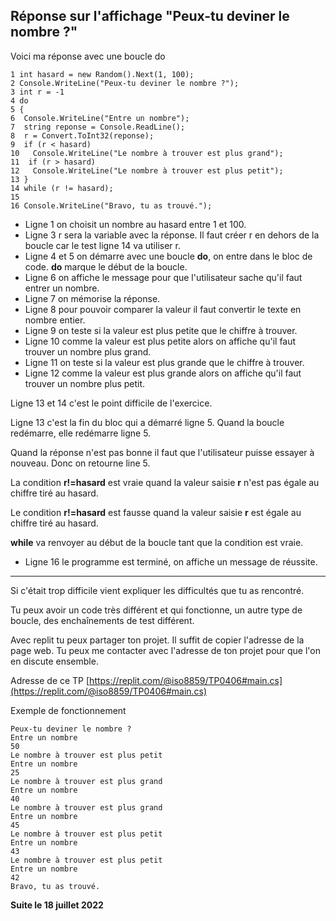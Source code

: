 ## Réponse sur l'affichage "Peux-tu deviner le nombre ?"

Voici ma réponse avec une boucle do

```
1 int hasard = new Random().Next(1, 100);
2 Console.WriteLine("Peux-tu deviner le nombre ?");
3 int r = -1
4 do
5 {
6  Console.WriteLine("Entre un nombre");
7  string reponse = Console.ReadLine();
8  r = Convert.ToInt32(reponse);
9  if (r < hasard)
10   Console.WriteLine("Le nombre à trouver est plus grand");
11  if (r > hasard)
12   Console.WriteLine("Le nombre à trouver est plus petit");
13 }
14 while (r != hasard);
15
16 Console.WriteLine("Bravo, tu as trouvé.");
```

- Ligne 1 on choisit un nombre au hasard entre 1 et 100.
- Ligne 3 r sera la variable avec la réponse. Il faut créer r en dehors de la boucle car le test ligne 14 va utiliser r.
- Ligne 4 et 5 on démarre avec une boucle **do**, on entre dans le bloc de code. **do** marque le début de la boucle.
- Ligne 6 on affiche le message pour que l'utilisateur sache qu'il faut entrer un nombre.
- Ligne 7 on mémorise la réponse.
- Ligne 8 pour pouvoir comparer la valeur il faut convertir le texte en nombre entier.
- Ligne 9 on teste si la valeur est plus petite que le chiffre à trouver.
- Ligne 10 comme la valeur est plus petite alors on affiche qu'il faut trouver un nombre plus grand.
- Ligne 11 on teste si la valeur est plus grande que le chiffre à trouver.
- Ligne 12 comme la valeur est plus grande alors on affiche qu'il faut trouver un nombre plus petit.

Ligne 13 et 14 c'est le point difficile de l'exercice.

Ligne 13 c'est la fin du bloc qui a démarré ligne 5. Quand la boucle redémarre, elle redémarre ligne 5.

Quand la réponse n'est pas bonne il faut que l'utilisateur puisse essayer à nouveau. Donc on retourne line 5.

La condition **r!=hasard** est vraie quand la valeur saisie **r** n'est pas égale au chiffre tiré au hasard.

Le condition **r!=hasard** est fausse quand la valeur saisie **r** est égale au chiffre tiré au hasard.

**while** va renvoyer au début de la boucle tant que la condition est vraie.

- Ligne 16 le programme est terminé, on affiche un message de réussite.

***
Si c'était trop difficile vient expliquer les difficultés que tu as rencontré.

Tu peux avoir un code très différent et qui fonctionne, un autre type de boucle, des enchaînements de test différent.

Avec replit tu peux partager ton projet. Il suffit de copier l'adresse de la page web. Tu peux me contacter avec l'adresse de ton projet pour que l'on en discute ensemble.

Adresse de ce TP [https://replit.com/@iso8859/TP0406#main.cs](https://replit.com/@iso8859/TP0406#main.cs)

Exemple de fonctionnement
```
Peux-tu deviner le nombre ?
Entre un nombre
50
Le nombre à trouver est plus petit
Entre un nombre
25
Le nombre à trouver est plus grand
Entre un nombre
40
Le nombre à trouver est plus grand
Entre un nombre
45
Le nombre à trouver est plus petit
Entre un nombre
43
Le nombre à trouver est plus petit
Entre un nombre
42
Bravo, tu as trouvé.
```

**Suite le 18 juillet 2022**
